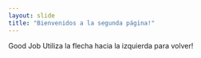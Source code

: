 ```yaml
---
layout: slide
title: "Bienvenidos a la segunda página!"
---
```

Good Job 
Utiliza la flecha hacia la izquierda para volver!
